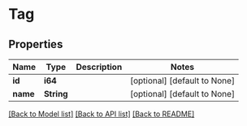 # Tag

## Properties
Name | Type | Description | Notes
------------ | ------------- | ------------- | -------------
**id** | **i64** |  | [optional] [default to None]
**name** | **String** |  | [optional] [default to None]

[[Back to Model list]](../README.md#documentation-for-models) [[Back to API list]](../README.md#documentation-for-api-endpoints) [[Back to README]](../README.md)


